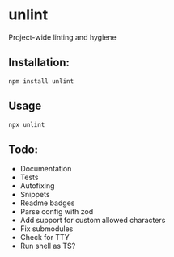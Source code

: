 # unlint

Project-wide linting and hygiene

## Installation:

```
npm install unlint
```

## Usage

<!-- snippet: bash -->
```
npx unlint
```

## Todo:

- Documentation
- Tests
- Autofixing
- Snippets
- Readme badges
- Parse config with zod
- Add support for custom allowed characters
- Fix submodules
- Check for TTY
- Run shell as TS?
